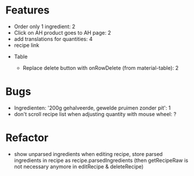 # Features

- Order only 1 ingredient: 2
- Click on AH product goes to AH page: 2
- add translations for quantities: 4
- recipe link

* Table

  - Replace delete button with onRowDelete (from material-table): 2

# Bugs

- Ingredienten: '200g gehalveerde, gewelde pruimen zonder pit': 1
- don't scroll recipe list when adjusting quantity with mouse wheel: ?

# Refactor

- show unparsed ingredients when editing recipe, store parsed ingredients in recipe as recipe.parsedIngredients (then getRecipeRaw is not necessary anymore in editRecipe & deleteRecipe)

